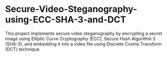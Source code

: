 # Secure-Video-Steganography-using-ECC-SHA-3-and-DCT
This project implements secure video steganography by encrypting a secret image using Elliptic Curve Cryptography (ECC), Secure Hash Algorithm 3 (SHA-3), and embedding it into a video file using Discrete Cosine Transform (DCT) technique.
